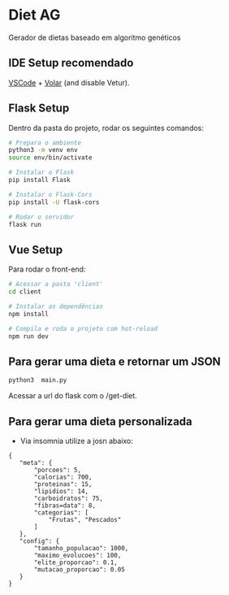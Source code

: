 # Diet AG

Gerador de dietas baseado em algoritmo genéticos

## IDE Setup recomendado

[VSCode](https://code.visualstudio.com/) + [Volar](https://marketplace.visualstudio.com/items?itemName=Vue.volar) (and disable Vetur).

## Flask Setup

Dentro da pasta do projeto, rodar os seguintes comandos:

```sh
# Prepara o ambiente
python3 -m venv env
source env/bin/activate

# Instalar o Flask
pip install Flask

# Instalar o Flask-Cors
pip install -U flask-cors

# Rodar o servidor
flask run
```

## Vue Setup

Para rodar o front-end:

```sh
# Acessar a pasta 'client'
cd client

# Instalar as dependências
npm install

# Compila e roda o projeto com hot-reload
npm run dev
```

## Para gerar uma dieta e retornar um JSON

```sh
python3  main.py
```

Acessar a url do flask com o /get-diet.

## Para gerar uma dieta personalizada

 - Via insomnia utilize a josn abaixo:
 
 ```
 {
	"meta": {
		"porcoes": 5,
		"calorias": 700,
		"proteinas": 15,
		"lipidios": 14,
		"carboidratos": 75,
		"fibras=data": 8,
		"categorias": [
			"Frutas", "Pescados"
		]
	},
	"config": {
		"tamanho_populacao": 1000,
		"maximo_evolucoes": 100,
		"elite_proporcao": 0.1,
		"mutacao_proporcao": 0.05
	}
}
 ```
